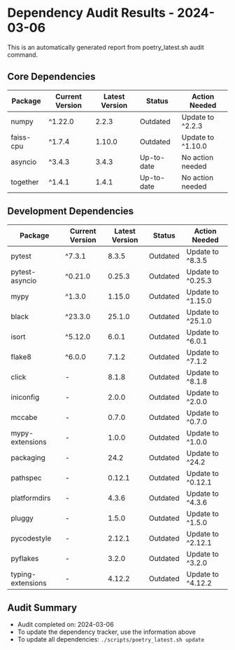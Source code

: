 # Dependency Audit Results - 2024-03-06

This is an automatically generated report from poetry_latest.sh audit command.

## Core Dependencies

| Package | Current Version | Latest Version | Status | Action Needed |
|---------|----------------|----------------|--------|---------------|
| numpy | ^1.22.0 | 2.2.3 | Outdated | Update to ^2.2.3 |
| faiss-cpu | ^1.7.4 | 1.10.0 | Outdated | Update to ^1.10.0 |
| asyncio | ^3.4.3 | 3.4.3 | Up-to-date | No action needed |
| together | ^1.4.1 | 1.4.1 | Up-to-date | No action needed |

## Development Dependencies

| Package | Current Version | Latest Version | Status | Action Needed |
|---------|----------------|----------------|--------|---------------|
| pytest | ^7.3.1 | 8.3.5 | Outdated | Update to ^8.3.5 |
| pytest-asyncio | ^0.21.0 | 0.25.3 | Outdated | Update to ^0.25.3 |
| mypy | ^1.3.0 | 1.15.0 | Outdated | Update to ^1.15.0 |
| black | ^23.3.0 | 25.1.0 | Outdated | Update to ^25.1.0 |
| isort | ^5.12.0 | 6.0.1 | Outdated | Update to ^6.0.1 |
| flake8 | ^6.0.0 | 7.1.2 | Outdated | Update to ^7.1.2 |
| click | - | 8.1.8 | Outdated | Update to ^8.1.8 |
| iniconfig | - | 2.0.0 | Outdated | Update to ^2.0.0 |
| mccabe | - | 0.7.0 | Outdated | Update to ^0.7.0 |
| mypy-extensions | - | 1.0.0 | Outdated | Update to ^1.0.0 |
| packaging | - | 24.2 | Outdated | Update to ^24.2 |
| pathspec | - | 0.12.1 | Outdated | Update to ^0.12.1 |
| platformdirs | - | 4.3.6 | Outdated | Update to ^4.3.6 |
| pluggy | - | 1.5.0 | Outdated | Update to ^1.5.0 |
| pycodestyle | - | 2.12.1 | Outdated | Update to ^2.12.1 |
| pyflakes | - | 3.2.0 | Outdated | Update to ^3.2.0 |
| typing-extensions | - | 4.12.2 | Outdated | Update to ^4.12.2 |

## Audit Summary

- Audit completed on: 2024-03-06
- To update the dependency tracker, use the information above
- To update all dependencies: `./scripts/poetry_latest.sh update` 